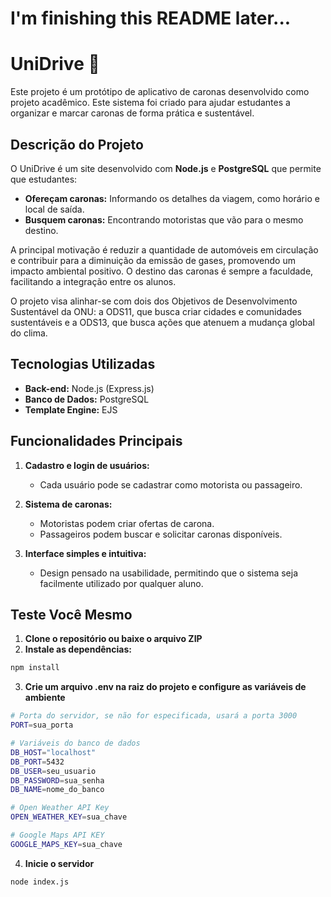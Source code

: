 # I'm finishing this README later...

# UniDrive 🚗

Este projeto é um protótipo de aplicativo de caronas desenvolvido como projeto acadêmico. Este sistema foi criado para ajudar estudantes a organizar e marcar caronas de forma prática e sustentável.  

## Descrição do Projeto  

O UniDrive é um site desenvolvido com **Node.js** e **PostgreSQL** que permite que estudantes:  
- **Ofereçam caronas:** Informando os detalhes da viagem, como horário e local de saída.  
- **Busquem caronas:** Encontrando motoristas que vão para o mesmo destino.  

A principal motivação é reduzir a quantidade de automóveis em circulação e contribuir para a diminuição da emissão de gases, promovendo um impacto ambiental positivo. O destino das caronas é sempre a faculdade, facilitando a integração entre os alunos.  

O projeto visa alinhar-se com dois dos Objetivos de Desenvolvimento Sustentável da ONU: a ODS11, que busca criar cidades e comunidades sustentáveis e a ODS13, que busca ações que atenuem a mudança global do clima.

## Tecnologias Utilizadas  

- **Back-end:** Node.js (Express.js)  
- **Banco de Dados:** PostgreSQL  
- **Template Engine:** EJS    

## Funcionalidades Principais  

1. **Cadastro e login de usuários:**  
   - Cada usuário pode se cadastrar como motorista ou passageiro.  

2. **Sistema de caronas:**  
   - Motoristas podem criar ofertas de carona.  
   - Passageiros podem buscar e solicitar caronas disponíveis.  

3. **Interface simples e intuitiva:**  
   - Design pensado na usabilidade, permitindo que o sistema seja facilmente utilizado por qualquer aluno.  

## Teste Você Mesmo

1. **Clone o repositório ou baixe o arquivo ZIP**
2. **Instale as dependências:**
```bash
npm install
```
3. **Crie um arquivo .env na raiz do projeto e configure as variáveis de ambiente**
```bash
# Porta do servidor, se não for especificada, usará a porta 3000
PORT=sua_porta

# Variáveis do banco de dados
DB_HOST="localhost"
DB_PORT=5432
DB_USER=seu_usuario
DB_PASSWORD=sua_senha
DB_NAME=nome_do_banco

# Open Weather API Key
OPEN_WEATHER_KEY=sua_chave

# Google Maps API KEY
GOOGLE_MAPS_KEY=sua_chave
```
4. **Inicie o servidor**
```bash
node index.js
```

